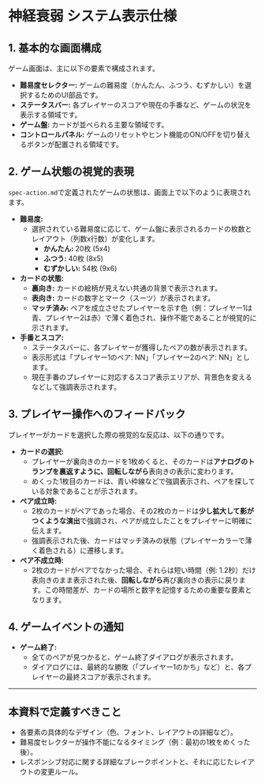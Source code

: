 # 神経衰弱 システム表示仕様

## 1. 基本的な画面構成
ゲーム画面は、主に以下の要素で構成されます。

- **難易度セレクター:** ゲームの難易度（かんたん、ふつう、むずかしい）を選択するためのUI部品です。
- **ステータスバー:** 各プレイヤーのスコアや現在の手番など、ゲームの状況を表示する領域です。
- **ゲーム盤:** カードが並べられる主要な領域です。
- **コントロールパネル:** ゲームのリセットやヒント機能のON/OFFを切り替えるボタンが配置される領域です。

## 2. ゲーム状態の視覚的表現
`spec-action.md`で定義されたゲームの状態は、画面上で以下のように表現されます。

- **難易度:**
  - 選択されている難易度に応じて、ゲーム盤に表示されるカードの枚数とレイアウト（列数x行数）が変化します。
    - **かんたん:** 20枚 (5x4)
    - **ふつう:** 40枚 (8x5)
    - **むずかしい:** 54枚 (9x6)
- **カードの状態:**
  - **裏向き:** カードの絵柄が見えない共通の背景で表示されます。
  - **表向き:** カードの数字とマーク（スーツ）が表示されます。
  - **マッチ済み:** ペアを成立させたプレイヤーを示す色（例：プレイヤー1は青、プレイヤー2は赤）で薄く着色され、操作不能であることが視覚的に示されます。
- **手番とスコア:**
  - ステータスバーに、各プレイヤーが獲得したペアの数が表示されます。
  - 表示形式は「プレイヤー1のペア: NN」「プレイヤー2のペア: NN」とします。
  - 現在手番のプレイヤーに対応するスコア表示エリアが、背景色を変えるなどして強調表示されます。

## 3. プレイヤー操作へのフィードバック
プレイヤーがカードを選択した際の視覚的な反応は、以下の通りです。

- **カードの選択:**
  - プレイヤーが裏向きのカードを1枚めくると、そのカードは**アナログのトランプを裏返すように、回転しながら**表向きの表示に変わります。
  - めくった1枚目のカードは、青い枠線などで強調表示され、ペアを探している対象であることが示されます。
- **ペア成立時:**
  - 2枚のカードがペアであった場合、その2枚のカードは**少し拡大して影がつくような演出**で強調され、ペアが成立したことをプレイヤーに明確に伝えます。
  - 強調表示された後、カードはマッチ済みの状態（プレイヤーカラーで薄く着色される）に遷移します。
- **ペア不成立時:**
  - 2枚のカードがペアでなかった場合、それらは短い時間（例: 1.2秒）だけ表向きのまま表示された後、**回転しながら**再び裏向きの表示に戻ります。この時間差が、カードの場所と数字を記憶するための重要な要素となります。

## 4. ゲームイベントの通知
- **ゲーム終了:**
  - 全てのペアが見つかると、ゲーム終了ダイアログが表示されます。
  - ダイアログには、最終的な勝敗（「プレイヤー1のかち」など）と、各プレイヤーの最終スコアが表示されます。

---
## 本資料で定義すべきこと
- 各要素の具体的なデザイン（色、フォント、レイアウトの詳細など）。
- 難易度セレクターが操作不能になるタイミング（例：最初の1枚をめくった後）。
- レスポンシブ対応に関する詳細なブレークポイントと、それに応じたレイアウトの変更ルール。
